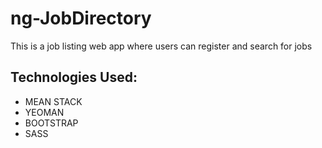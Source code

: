 # ng-JobDirectory
This is a job listing web app where users can register and search for jobs
## Technologies Used:
* MEAN STACK
* YEOMAN
* BOOTSTRAP
* SASS